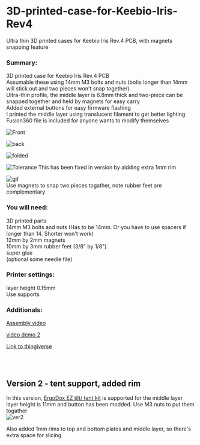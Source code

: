 # 3D-printed-case-for-Keebio-Iris-Rev4
Ultra thin 3D printed cases for Keebio Iris Rev.4 PCB, with magnets snapping feature

### Summary:
3D printed case for Keebio Iris Rev.4 PCB\
Assumable these using 14mm M3 bolts and nuts (bolts longer than 14mm will stick out and two pieces won't snap together)\
Ultra-thin profile, the middle layer is 6.8mm thick and two-piece can be snapped together and held by magnets for easy carry\
Added external buttons for easy firmware flashing\
I printed the middle layer using translucent filament to get better lighting\
Fusion360 file is included for anyone wants to modify themselves

![Front](https://user-images.githubusercontent.com/55030231/85173595-97588280-b241-11ea-9dba-a60c2d4aee7f.jpg)

![back](https://user-images.githubusercontent.com/55030231/85173602-9d4e6380-b241-11ea-9c75-877740c2adf0.jpg)

![folded](https://user-images.githubusercontent.com/55030231/85173576-890a6680-b241-11ea-809f-3606f4fe2549.jpg)

![Tolerance](https://user-images.githubusercontent.com/55030231/85173619-a7706200-b241-11ea-91a2-1adc52a24652.jpg)
This has been fixed in version by aidding extra 1mm rim 

![gif](https://user-images.githubusercontent.com/55030231/85793217-aa1bfd00-b702-11ea-9df1-a577902a29f9.gif)\
Use magnets to snap two pieces togather, note rubber feet are complementary

### You will need:
3D printed parts\
14mm M3 bolts and nuts (Has to be 14mm. Or you have to use spacers if longer than 14.
Shorter won't work)\
12mm by 2mm magnets\
10mm by 3mm rubber feet (3/8" by 1/8")\
super glue\
(optional some needle file)


### Printer settings:
layer height 0.15mm\
Use supports


### Additionals:
[Assembly video](https://www.youtube.com/watch?v=JfHvijxanyk)

[video demo 2](https://www.youtube.com/watch?v=asMdvHQnd10&feature=youtu.be)

[Link to thingiverse](https://www.thingiverse.com/thing:4484220)


<br/><br/>

## Version 2 - tent support, added rim

In this version, [ErgoDox EZ tilt/ tent kit](https://ergodox-ez.com/products/tilt-tent-kit?variant=16101844419) is supported for the middle layer\
layer height is 11mm and button has been modded. Use M3 nuts to put them togather\
![ver2](https://user-images.githubusercontent.com/55030231/85798108-e8b5b580-b70a-11ea-9d74-6857f8529c8d.png)

Also added 1mm rims to top and bottom plates and middle layer, so there's extra space for slicing
